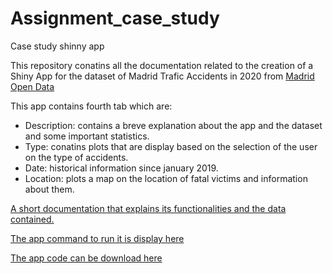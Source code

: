 # Assignment_case_study
Case study shinny app

This repository conatins all the documentation related to the creation of a Shiny App for the dataset of Madrid Trafic Accidents in 2020 from [Madrid Open Data](https://datos.madrid.es/portal/site/egob/menuitem.c05c1f754a33a9fbe4b2e4b284f1a5a0/?vgnextoid=7c2843010d9c3610VgnVCM2000001f4a900aRCRD&vgnextchannel=374512b9ace9f310VgnVCM100000171f5a0aRCRD&vgnextfmt=default)

This app contains fourth tab which are:

- Description: contains a breve explanation about the app and the dataset and some important statistics.
- Type: conatins plots that are display based on the selection of the user on the type of accidents. 
- Date: historical information since january 2019.
- Location: plots a map on the location of fatal victims and information about them.

[A short documentation that explains its functionalities and the data contained.](https://rafaelab1227.github.io/Assignment_case_study/About_app.html)

[The app command to run it is display here](https://rafaelab1227.github.io/Assignment_case_study/Run_app.R)

[The app code can be download here](https://rafaelab1227.github.io/Assignment_case_study/app.R)
